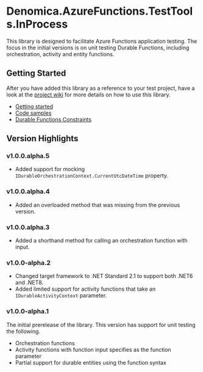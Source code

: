 ﻿# Denomica.AzureFunctions.TestTools.InProcess

This library is designed to facilitate Azure Functions application testing. The focus in the initial versions is
on unit testing Durable Functions, including orchestration, activity and entity functions.

## Getting Started

After you have added this library as a reference to your test project, have a look at the [project wiki](https://github.com/Denomica/Denomica.AzureFunctions.TestTools/wiki) for more details on how to use this library.

- [Getting started](https://github.com/Denomica/Denomica.AzureFunctions.TestTools/wiki/Getting-Started)
- [Code samples](https://github.com/Denomica/Denomica.AzureFunctions.TestTools/wiki/In-Process-Samples)
- [Durable Functions Constraints](https://github.com/Denomica/Denomica.AzureFunctions.TestTools/wiki/Durable-Functions-Constraints)

## Version Highlights

### v1.0.0.alpha.5

- Added support for mocking `IDurableOrchestrationContext.CurrentUtcDateTime` property.

### v1.0.0.alpha.4

- Added an overloaded method that was missing from the previous version.

### v1.0.0.alpha.3

- Added a shorthand method for calling an orchestration function with input.

### v1.0.0-alpha.2

- Changed target framework to .NET Standard 2.1 to support both .NET6 and .NET8.
- Added limited support for activity functions that take an `IDurableActivityContext` parameter.

### v1.0.0-alpha.1

The initial prerelease of the library. This version has support for unit testing the following.

- Orchestration functions
- Activity functions with function input specifies as the function parameter
- Partial support for durable entities using the function syntax